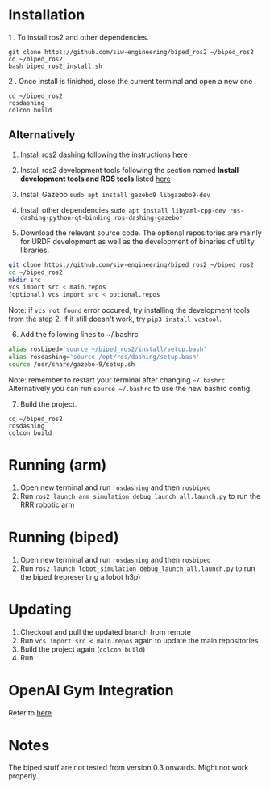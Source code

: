 # Installation

1 .  To install ros2 and other dependencies.
```
git clone https://github.com/siw-engineering/biped_ros2 ~/biped_ros2
cd ~/biped_ros2
bash biped_ros2_install.sh
```
2 . Once install is finished, close the current terminal and open a new one
```
cd ~/biped_ros2
rosdashing
colcon build
```
    
## Alternatively

1. Install ros2 dashing following the instructions [here](https://index.ros.org//doc/ros2/Installation/Dashing/Linux-Install-Debians/)

2. Install ros2 development tools following the section named **Install development tools and ROS tools** listed [here](https://index.ros.org/doc/ros2/Installation/Dashing/Linux-Development-Setup/)

3. Install Gazebo
`sudo apt install gazebo9 libgazebo9-dev`

4. Install other dependencies 
`sudo apt install libyaml-cpp-dev ros-dashing-python-qt-binding ros-dashing-gazebo*`
5. Download the relevant source code. The optional repositories are mainly for URDF development
as well as the development of binaries of utility libraries.
```bash
git clone https://github.com/siw-engineering/biped_ros2 ~/biped_ros2
cd ~/biped_ros2
mkdir src
vcs import src < main.repos
(optional) vcs import src < optional.repos
```
Note: if `vcs not found` error occured, try installing the development tools from the step 2. If it still doesn't work, try `pip3 install vcstool`.

6. Add the following lines to ~/.bashrc
```bash
alias rosbiped='source ~/biped_ros2/install/setup.bash'
alias rosdashing='source /opt/ros/dashing/setup.bash'
source /usr/share/gazebo-9/setup.sh
```
Note: remember to restart your terminal after changing `~/.bashrc`. Alternatively you can run `source ~/.bashrc` to use the new bashrc config.

7. Build the project. 
```
cd ~/biped_ros2
rosdashing
colcon build
```

# Running (arm)
1. Open new terminal and run `rosdashing` and then `rosbiped`
2. Run `ros2 launch arm_simulation debug_launch_all.launch.py` to run the RRR robotic arm

# Running (biped)
1. Open new terminal and run `rosdashing` and then `rosbiped`
2. Run `ros2 launch lobot_simulation debug_launch_all.launch.py` to run the biped (representing a lobot h3p)


# Updating
1. Checkout and pull the updated branch from remote
2. Run `vcs import src < main.repos` again to update the main repositories
3. Build the project again (`colcon build`)
4. Run

# OpenAI Gym Integration
Refer to [here](https://github.com/siw-engineering/openai_ros2)

# Notes
The biped stuff are not tested from version 0.3 onwards. Might not work properly. 
